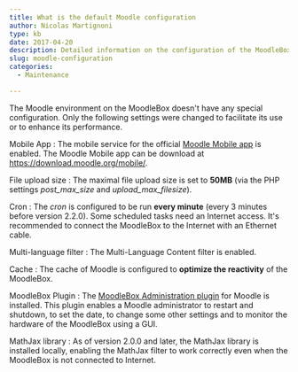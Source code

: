 ```yaml
---
title: What is the default Moodle configuration
author: Nicolas Martignoni
type: kb
date: 2017-04-20
description: Detailed information on the configuration of the MoodleBox Moodle installation is provided here
slug: moodle-configuration
categories:
  - Maintenance

---
```

The Moodle environment on the MoodleBox doesn't have any special configuration. Only the following settings were changed to facilitate its use or to enhance its performance.

Mobile App
:   The mobile service for the official [Moodle Mobile app][1] is enabled. The Moodle Mobile app can be download at https://download.moodle.org/mobile/.

File upload size
:   The maximal file upload size is set to __50MB__ (via the PHP settings _post\_max\_size_ and _upload\_max\_filesize_).

Cron
:   The _cron_ is configured to be run __every minute__ (every 3 minutes before version 2.2.0). Some scheduled tasks need an Internet access. It's recommended to connect the MoodleBox to the Internet with an Ethernet cable.

Multi-language filter
:   The Multi-Language Content filter is enabled.

Cache
:   The cache of Moodle is configured to __optimize the reactivity__ of the MoodleBox.

MoodleBox Plugin
:   The [MoodleBox Administration plugin][2] for Moodle is installed. This plugin enables a Moodle administrator to restart and shutdown, to set the date, to change some other settings and to monitor the hardware of the MoodleBox using a GUI.

MathJax library
:   As of version 2.0.0 and later, the MathJax library is installed locally, enabling the MathJax filter to work correctly even when the MoodleBox is not connected to Internet.

 [1]: https://download.moodle.org/mobile/
 [2]: https://moodle.org/plugins/tool_moodlebox
